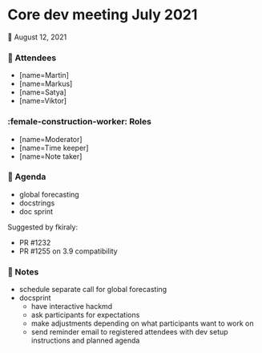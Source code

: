 # Core dev meeting July 2021


**:calendar:** August 12, 2021


### :wave: Attendees

- [name=Martin]
- [name=Markus]
- [name=Satya]
- [name=Viktor]

### :female-construction-worker: Roles

- [name=Moderator]
- [name=Time keeper]
- [name=Note taker]


### :deciduous_tree: Agenda 

* global forecasting
* docstrings
* doc sprint

Suggested by fkiraly:
* PR #1232
* PR #1255 on 3.9 compatibility


### :pencil: Notes

* schedule separate call for global forecasting
* docsprint
    * have interactive hackmd 
    * ask participants for expectations
    * make adjustments depending on what participants want to work on
    * send reminder email to registered attendees with dev setup instructions and planned agenda


